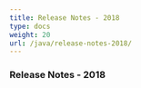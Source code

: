 ```yaml
---
title: Release Notes - 2018
type: docs
weight: 20
url: /java/release-notes-2018/
---
```


### **Release Notes - 2018**
